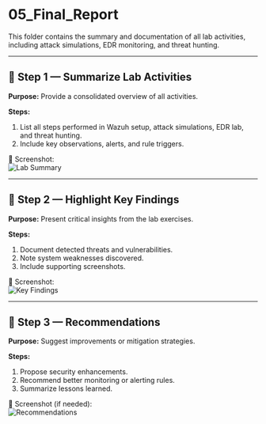 # 05_Final_Report

This folder contains the summary and documentation of all lab activities, including attack simulations, EDR monitoring, and threat hunting.

---

## 🔹 Step 1 — Summarize Lab Activities

**Purpose:** Provide a consolidated overview of all activities.

**Steps:**
1. List all steps performed in Wazuh setup, attack simulations, EDR lab, and threat hunting.
2. Include key observations, alerts, and rule triggers.

📸 Screenshot:  
![Lab Summary](INSERT_IMAGE_LINK_HERE)

---

## 🔹 Step 2 — Highlight Key Findings

**Purpose:** Present critical insights from the lab exercises.

**Steps:**
1. Document detected threats and vulnerabilities.
2. Note system weaknesses discovered.
3. Include supporting screenshots.

📸 Screenshot:  
![Key Findings](INSERT_IMAGE_LINK_HERE)

---

## 🔹 Step 3 — Recommendations

**Purpose:** Suggest improvements or mitigation strategies.

**Steps:**
1. Propose security enhancements.
2. Recommend better monitoring or alerting rules.
3. Summarize lessons learned.

📸 Screenshot (if needed):  
![Recommendations](INSERT_IMAGE_LINK_HERE)
